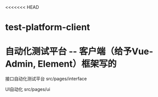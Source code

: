 <<<<<<< HEAD
# test-platform-client
自动化测试平台 -- 客户端（给予Vue-Admin, Element）框架写的
=======

接口自动化测试平台
src/pages/interface


UI自动化
src/pages/ui
